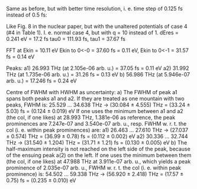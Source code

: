 Same as before, but with better time resolution, i. e. time step of 0.125 fs instead of 0.5 fs:

Like Fig. 8 in the nuclear paper, but with the unaltered potentials of case 4 (#4 in Table 1).
I. e. normal case 4, but with q = 10 instead of 1.
dEres = 0.241 eV = 17.2 fs
tau0 = 111.93 fs, tau1 = 37.67 fs

FFT at Ekin = 10.11 eV
Ekin to 0<-0 = 37.60 fs = 0.11 eV, Ekin to 0<-1 = 31.57 fs = 0.14 eV

Peaks:
a1) 26.993 THz (at 2.105e-06 arb. u.) = 37.05 fs = 0.11 eV
a2) 31.992 THz (at 1.735e-06 arb. u.) = 31.26 fs = 0.13 eV
b) 56.986 THz (at 5.946e-07 arb. u.) = 17.246 fs = 0.24 eV

Centre of FWHM with HWHM as uncertainty:
a) The FWHM of peak a1 spans both peaks a1 and a2. If they are treated as one mountain with two peaks, FWHM is:
   25.529 … 34.638 THz -> (30.084 ± 4.555) THz = (33.24 ± 5.03) fs = (0.124 ± 0.019) eV
   If one uses the minimum between a1 and a2 (the col, if one likes) at 28.993 THz, 1.381e-06 as reference,
   the peak prominences are 7.247e-07 and 3.540e-07 arb. u., resp.
   FWHM w. r. t. the col (i. e. within peak prominences) are:
a1) 26.463 … 27.610 THz -> (27.037 ± 0.574) THz = (36.99 ± 0.78) fs = (0.112 ± 0.002) eV
a2) 30.336 … 32.744 THz -> (31.540 ± 1.204) THz = (31.71 ± 1.21) fs = (0.130 ± 0.005) eV
b) The half-maximum intensity is not reached on the left side of the peak,
   because of the ensuing peak a(2) on the left. If one uses the minimum between them (the col, if one likes)
   at 47.988 THz at 3.911e-07 arb. u., which yields a peak prominence of 2.035e-07 arb. u.,
   FWHM w. r. t. the col (i. e. within peak prominence) is:
   54.502 … 59.338 THz -> (56.920 ± 2.418) THz = (17.57 ± 0.75) fs = (0.235 ± 0.010) eV
